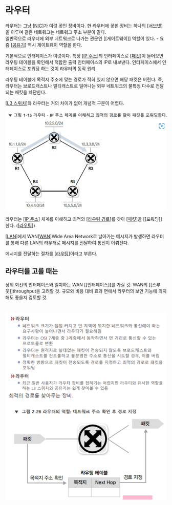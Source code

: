 # 라우터

라우터는 그냥 [[NIC]]가 여럿 꽂인 장비이다. 한 라우터에 꽂힌 장비는 하나의 [[서브넷]]을 이루며 같은 네트워크는 네트워크 주소 부분이 같다.  
일반적으로 라우터에 외부 네트워크로 나가는 관문인 [[게이트웨이]] 역할이 있다. - 요즘 [[공유기]] 역시 게이트웨이 역할을 한다.  

기본적으로 인터페이스가 여럿이다. 특정 [[IP 주소]]의 인터페이스로 [[패킷]]이 들어오면 라우팅 테이블을 확인해서 적합한 출력 인터페이스의 IP로 내보낸다. 인터페이스에서 인터페이스로 포워딩 하는 것이 라우터의 동작 원리.  

라우팅 테이블에 목적지 주소에 맞는 경로가 적혀 있지 않으면 해당 패킷은 버린다. 즉, 라우터는 브로드캐스트나 멀티캐스트로 일어나는 외부 네트워크의 불특정 다수로 전달되는 패킷을 차단한다.  

[[L3 스위치]]와 라우터는 거의 차이가 없어 개념적 구분이 어렵다.  
  


![](attachments/2022-09-14-17-46-44.png)

라우터는 [[IP 주소]] 체계를 이해하고 최적의 [[라우팅 경로]]를 찾아 [[패킷]]을 [[포워딩]] 한다. ([[라우팅]])

[[LAN]]에서 WAN[[WAN]]Wide Area Network로 날아가는 메시지가 발생하면 라우터를 통해 다른 LAN의 라우터로 메시지를 전달하여 통신이 이뤄진다.

메시지를 전달하는 절차를 [[라우팅]]이라고 부른다.

## 라우터를 고를 때는
상위 회선의 인터페이스와 일치하는 WAN [[인터페이스]]를 가질 것.
WAN의 [[스루풋]]throughput을 고려할 것.
규모와 비용 대비 효과 면에서 라우터의 보안 기능에 의지해도 좋을지 검토할 것.

# 

![](../attachments/2022-09-15-17-25-47.png)

[//begin]: # "Autogenerated link references for markdown compatibility"
[NIC]: NIC "NIC"
[서브넷]: 서브넷 "서브넷"
[공유기]: 공유기 "공유기"
[IP 주소]: <IP 주소> "IP 주소"
[패킷]: 패킷 "패킷"
[L3 스위치]: <L3 스위치> "L3 스위치"
[IP 주소]: <IP 주소> "IP 주소"
[라우팅 경로]: <라우팅 경로> "라우팅 경로"
[패킷]: 패킷 "패킷"
[라우팅]: 라우팅 "라우팅"
[LAN]: LAN "LAN"
[WAN]: WAN "WAN"
[라우팅]: 라우팅 "라우팅"
[//end]: # "Autogenerated link references"
[//begin]: # "Autogenerated link references for markdown compatibility"
[NIC]: NIC "NIC"
[서브넷]: 서브넷 "서브넷"
[공유기]: 공유기 "공유기"
[IP 주소]: <IP 주소> "IP 주소"
[패킷]: 패킷 "패킷"
[L3 스위치]: <L3 스위치> "L3 스위치"
[IP 주소]: <IP 주소> "IP 주소"
[라우팅 경로]: <라우팅 경로> "라우팅 경로"
[패킷]: 패킷 "패킷"
[라우팅]: 라우팅 "라우팅"
[LAN]: LAN "LAN"
[WAN]: WAN "WAN"
[라우팅]: 라우팅 "라우팅"
[//end]: # "Autogenerated link references"
